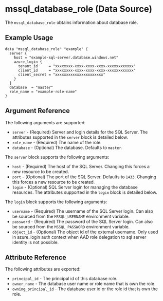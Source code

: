 # mssql_database_role (Data Source)

The `mssql_database_role` obtains information about database role.

## Example Usage

```hcl
data "mssql_database_role" "example" {
  server {
    host = "example-sql-server.database.windows.net"
    azure_login {
      tenant_id     = "xxxxxxxx-xxxx-xxxx-xxxx-xxxxxxxxxxxx"
      client_id     = "xxxxxxxx-xxxx-xxxx-xxxx-xxxxxxxxxxxx"
      client_secret = "xxxxxxxxxxxxxxxxxxxxxx"
    }
  }
  database  = "master"
  role_name = "example-role-name"
}
```

## Argument Reference

The following arguments are supported:

* `server` - (Required) Server and login details for the SQL Server. The attributes supported in the `server` block is detailed below.
* `role_name` - (Required) The name of the role.
* `database` - (Optional) The database. Defaults to `master`.

The `server` block supports the following arguments:

* `host` - (Required) The host of the SQL Server. Changing this forces a new resource to be created.
* `port` - (Optional) The port of the SQL Server. Defaults to `1433`. Changing this forces a new resource to be created.
* `login` - (Optional) SQL Server login for managing the database resources. The attributes supported in the `login` block is detailed below.

The `login` block supports the following arguments:

* `username` - (Required) The username of the SQL Server login. Can also be sourced from the `MSSQL_USERNAME` environment variable.
* `password` - (Required) The password of the SQL Server login. Can also be sourced from the `MSSQL_PASSWORD` environment variable.
* `object_id` - (Optional) The object id of the external username. Only used in azure_login auth context when AAD role delegation to sql server identity is not possible.

## Attribute Reference

The following attributes are exported:

* `principal_id` - The principal id of this database role.
* `owner_name` - The database user name or role name that is own the role.
* `owning_principal_id` - The database user id or the role id that is own the role.
